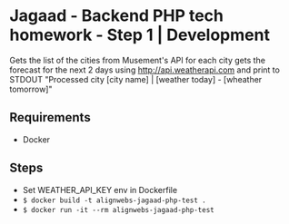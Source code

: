 # Jagaad - Backend PHP tech homework - Step 1 | Development

Gets the list of the cities from Musement's API for each city gets the forecast for the next 2 days using http://api.weatherapi.com and print to STDOUT "Processed city [city name] | [weather today] - [wheather tomorrow]"

## Requirements

- Docker

## Steps

- Set WEATHER_API_KEY env in Dockerfile
- `$ docker build -t alignwebs-jagaad-php-test .`
- `$ docker run -it --rm alignwebs-jagaad-php-test`
